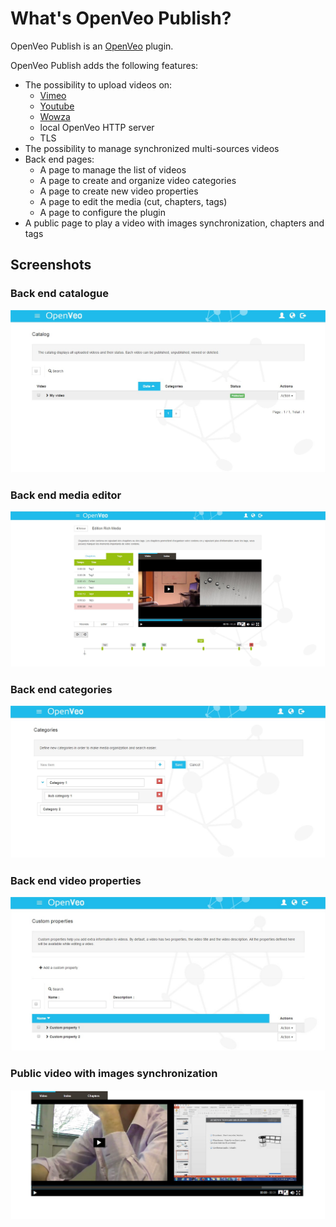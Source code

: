 # What's OpenVeo Publish?

OpenVeo Publish is an [OpenVeo](https://github.com/veo-labs/openveo-core) plugin.

OpenVeo Publish adds the following features:

- The possibility to upload videos on:
    - [Vimeo](https://vimeo.com)
    - [Youtube](https://www.youtube.com/)
    - [Wowza](https://www.wowza.com/)
    - local OpenVeo HTTP server
    - TLS
- The possibility to manage synchronized multi-sources videos
- Back end pages:
    - A page to manage the list of videos
    - A page to create and organize video categories
    - A page to create new video properties
    - A page to edit the media (cut, chapters, tags)
    - A page to configure the plugin
- A public page to play a video with images synchronization, chapters and tags

## Screenshots

### Back end catalogue
![Back end catalogue](images/screenshots/back-end-catalogue.jpg)

### Back end media editor
![Back end media editor](images/screenshots/back-end-media-editor.jpg)

### Back end categories
![Back end categories](images/screenshots/back-end-categories.jpg)

### Back end video properties
![Back end properties](images/screenshots/back-end-properties.jpg)

### Public video with images synchronization
![Player video](images/screenshots/player.jpg)
